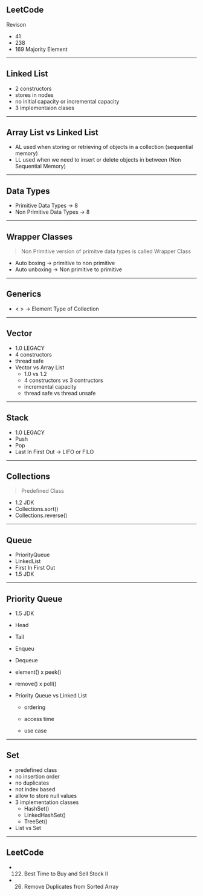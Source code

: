 ## LeetCode

Revison

- 41
- 238
- 169 Majority Element

---

## Linked List

- 2 constructors
- stores in nodes
- no initial capacity or incremental capacity
- 3 implementaion clases

---

## Array List vs Linked List

- AL used when storing or retrieving of objects in a collection (sequential memory)
- LL used when we need to insert or delete objects in between (Non Sequential Memory)

---

## Data Types

- Primitive Data Types -> 8
- Non Primitive Data Types -> 8

---

## Wrapper Classes

> Non Primitive version of primitve data types is called Wrapper Class

- Auto boxing -> primitive to non primitive
- Auto unboxing -> Non primitive to primitive

---

## Generics

- < > -> Element Type of Collection

---

## Vector

- 1.0 LEGACY
- 4 constructors
- thread safe
- Vector vs Array List
  - 1.0 vs 1.2
  - 4 constructors vs 3 contructors
  - incremental capacity
  - thread safe vs thread unsafe

---

## Stack

- 1.0 LEGACY
- Push
- Pop
- Last In First Out -> LIFO or FILO

---

## Collections

> Predefined Class

- 1.2 JDK
- Collections.sort()
- Collections.reverse()

---

## Queue

- PriorityQueue
- LinkedList
- First In First Out
- 1.5 JDK

---

## Priority Queue

- 1.5 JDK
- Head
- Tail
- Enqueu
- Dequeue
- element() x peek()
- remove() x poll()
- Priority Queue vs Linked List

  - ordering
  - access time

  - use case

---

## Set

- predefined class
- no insertion order
- no duplicates
- not index based
- allow to store null values
- 3 implementation classes
  - HashSet()
  - LinkedHashSet()
  - TreeSet()
- List vs Set

---

## LeetCode

- 122. Best Time to Buy and Sell Stock II
- 26. Remove Duplicates from Sorted Array
